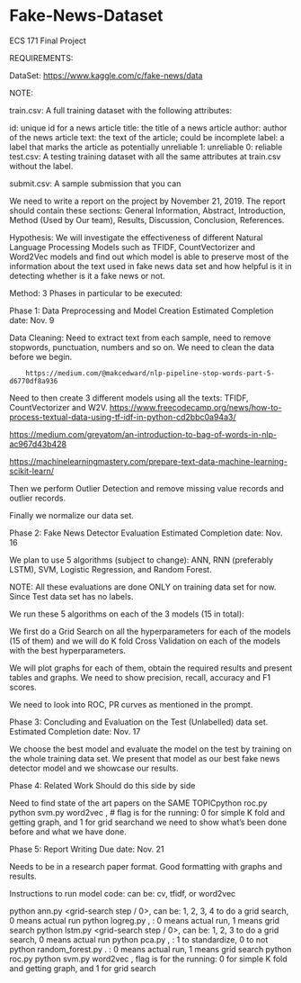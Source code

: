 # Fake-News-Dataset
ECS 171 Final Project

REQUIREMENTS:


DataSet:  https://www.kaggle.com/c/fake-news/data

NOTE: 

train.csv: A full training dataset with the following attributes:

id: unique id for a news article
title: the title of a news article
author: author of the news article
text: the text of the article; could be incomplete
label: a label that marks the article as potentially unreliable
1: unreliable
0: reliable
test.csv: A testing training dataset with all the same attributes at train.csv without the label.

submit.csv: A sample submission that you can


We need to write a report on the project by November 21, 2019. The report should contain these sections: General Information, Abstract, Introduction, Method (Used by Our team), Results, Discussion, Conclusion, References.


Hypothesis: We will investigate the effectiveness of different Natural Language Processing Models such as TFIDF, CountVectorizer and Word2Vec models and find out which model is able to preserve most of the information about the text used in fake news data set and how helpful is it in detecting whether is it a fake news or not.


Method: 3 Phases in particular to be executed:

Phase 1: Data Preprocessing and Model Creation
Estimated Completion date: Nov. 9

Data Cleaning: Need to extract text from each sample, need to remove stopwords, punctuation, numbers and so on. We need to clean the data before we begin.
		
		https://medium.com/@makcedward/nlp-pipeline-stop-words-part-5-d6770df8a936
		

Need to then create 3 different models using all the texts: TFIDF, CountVectorizer and W2V. 
				https://www.freecodecamp.org/news/how-to-process-textual-data-using-tf-idf-in-python-cd2bbc0a94a3/

https://medium.com/greyatom/an-introduction-to-bag-of-words-in-nlp-ac967d43b428

https://machinelearningmastery.com/prepare-text-data-machine-learning-scikit-learn/



Then we perform Outlier Detection and remove missing value records and outlier records.

Finally we normalize our data set.



Phase 2: Fake News Detector Evaluation
Estimated Completion date: Nov. 16

We plan to use 5 algorithms (subject to change): ANN, RNN (preferably LSTM), SVM, Logistic Regression, and Random Forest. 

NOTE: All these evaluations are done ONLY on training data set for now. Since Test data set has no labels.

We run these 5 algorithms on each of the 3 models (15 in total): 

We first do a Grid Search on all the hyperparameters for each of the models (15 of them) and we will do K fold Cross Validation on each of the models with the best hyperparameters.

We will plot graphs for each of them, obtain the required results and present tables and graphs. We need to show precision, recall, accuracy and F1 scores.

We need to look into ROC, PR curves as mentioned in the prompt.


Phase 3: Concluding and Evaluation on the Test (Unlabelled) data set.
Estimated Completion date: Nov. 17

We choose the best model and evaluate the model on the test by training on the whole training data set.
We present that model as our best fake news detector model and we showcase our results.

Phase 4: Related Work
Should do this side by side

Need to find state of the art papers on the SAME TOPICpython roc.py <model-name>
python svm.py word2vec <flag>, # flag is for the running: 0 for simple K fold and getting graph, and 1 for grid searchand we need to show what’s been done before and what we have done.

Phase 5: Report Writing
Due date: Nov. 21

Needs to be in a research paper format. Good formatting with graphs and results.

Instructions to run model code:
<model> can be: cv, tfidf, or word2vec
	
python ann.py <model> <grid-search step / 0>,  <grid-search step> can be: 1, 2, 3, 4 to do a grid search, 0 means actual run
python logreg.py <model> <flag>,  <flag>: 0 means actual run, 1 means grid search
python lstm.py <model> <grid-search step / 0>, <grid-search step> can be: 1, 2, 3 to do a grid search, 0 means actual run
python pca.py <model-name> <flag>, <flag>: 1 to standardize, 0 to not
python random_forest.py <model> <flag>. <flag>: 0 means actual run, 1 means grid search
python roc.py <model-name>
python svm.py word2vec <flag>, flag is for the running: 0 for simple K fold and getting graph, and 1 for grid search

